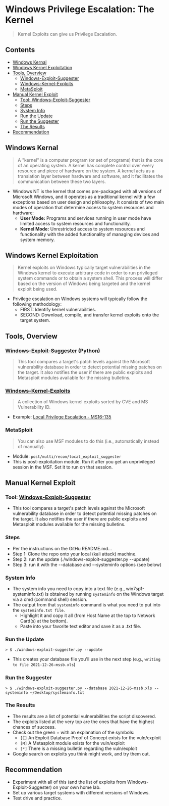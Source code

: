 # Windows Privilege Escalation: The Kernel
> Kernel Exploits can give us Privilege Escalation.

## Contents 
- [Windows Kernal](#windows-kernal)
- [Windows Kernel Exploitation](#windows-kernel-exploitation)
- [Tools, Overview](#tools-overview)
  - [Windows-Exploit-Suggester](#windows-exploit-suggester-python)
  - [Windows-Kernel-Exploits](#windows-kernel-exploits)
  - [MetaSploit](#metasploit)
- [Manual Kernel Exploit](#manual-kernel-exploit)
  - [Tool: Windows-Exploit-Suggester](#tool-windows-exploit-suggester)
  - [Steps](#steps)
  - [System Info](#system-info)
  - [Run the Update](#run-the-update)
  - [Run the Suggester](#run-the-suggester)
  - [The Results](#the-results)
- [Recommendation](#recommendation)

## Windows Kernal
> A "kernel" is a computer program (or set of programs) that is the core of an operating system. A kernel has complete control over every resource and piece of hardware on the system. A kernel acts as a translation layer between hardware and software, and it facilitates the communication between these two layers.
- Windows NT is the kernel that comes pre-packaged with all versions of Microsoft Windows, and it operates as a traditional kernel with a few exceptions based on user design and philosophy. It consists of two main modes of operation that determine access to system resources and hardware:
  - **User Mode:** Programs and services running in user mode have limited access to system resources and functionality.
  - **Kernel Mode:** Unrestricted access to system resources and functionality with the added functionality of managing devices and system memory.
 
## Windows Kernel Exploitation
> Kernel exploits on Windows typically target vulnerabilities in the Windows kernel to execute arbitrary code in order to run privileged system commands or to obtain a system shell. This process will differ based on the version of Windows being targeted and the kernel exploit being used.
- Privilege escalation on Windows systems will typically follow the following methodology:
  - FIRST: Identify kernel vulnerabilities.
  - SECOND: Download, compile, and transfer kernel exploits onto the target system.
 
## Tools, Overview

### [Windows-Exploit-Suggester](https://github.com/AonCyberLabs/Windows-Exploit-Suggester) (Python)
> This tool compares a target's patch levels against the Microsoft vulnerability database in order to detect potential missing patches on the target. It also notifies the user if there are public exploits and Metasploit modules available for the missing bulletins.

### [Windows-Kernel-Exploits](https://github.com/SecWiki/windows-kernel-exploits)
> A collection of Windows kernel exploits sorted by CVE and MS Vulnerability ID.
- Example: [Local Privilege Escalation - MS16-135](https://github.com/SecWiki/windows-kernel-exploits/tree/master/MS16-135)

### MetaSploit
> You can also use MSF modules to do this (i.e., automatically instead of manually).
- Module: `post/multi/recon/local_exploit_suggester`
- This is post-exploitation module. Run it after you get an unprivileged session in the MSF. Set it to run on that session.

## Manual Kernel Exploit

### Tool: [Windows-Exploit-Suggester](https://github.com/AonCyberLabs/Windows-Exploit-Suggester)
- This tool compares a target's patch levels against the Microsoft vulnerability database in order to detect potential missing patches on the target. It also notifies the user if there are public exploits and Metasploit modules available for the missing bulletins.

### Steps
- Per the instructions on the GitHu README.md...
- Step 1: Clone the repo onto your local (kali attack) machine.
- Step 2: run the update (./windows-exploit-suggester.py --update)
- Step 3: run it with the --database and --systeminfo options (see below)

### System Info
- The system info you need to copy into a text file (e.g., win7sp1-systeminfo.txt) is obtained by running `systeminfo` on the Windows target via a cmd (command shell) session.
- The output from that `systeminfo` command is what you need to put into the `systeminfo.txt file`.
  - Highlight it and copy it all (from Host Name at the top to Network Card(s) at the bottom).
  - Paste into your favorite text editor and save it as a .txt file.

### Run the Update
```
> $ ./windows-exploit-suggester.py --update
```
- This creates your database file you'll use in the next step (e.g., `writing to file 2021-12-26-mssb.xls`)

### Run the Suggester
```
> $ ./windows-exploit-suggester.py --database 2021-12-26-mssb.xls --systeminfo ~/Desktop/systeminfo.txt
```

### The Results
- The results are a list of potential vulnerabilities the script discovered.
- The exploits listed at the very top are the ones that have the highest chances of success.
- Check out the green + with an explanation of the symbols:
  - `[E]` An Exploit Database Proof of Concept exists for the vuln/exploit
  - `[M]` A Metasploit module exists for the vuln/exploit
  - `[*]` There is a missing bulletin regarding the vuln/exploit
- Google search on exploits you think might work, and try them out. 

## Recommendation
- Experiment with all of this (and the list of exploits from Windows-Exploit-Suggester) on your own home lab.
- Set up various target systems with different versions of Windows.
- Test drive and practice.

